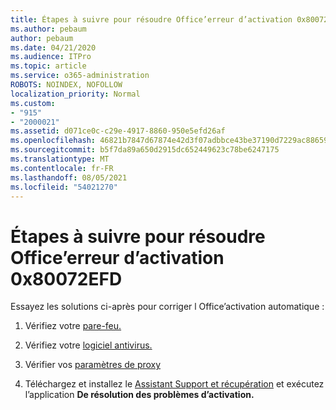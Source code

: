```yaml
---
title: Étapes à suivre pour résoudre Office’erreur d’activation 0x80072EFD
ms.author: pebaum
author: pebaum
ms.date: 04/21/2020
ms.audience: ITPro
ms.topic: article
ms.service: o365-administration
ROBOTS: NOINDEX, NOFOLLOW
localization_priority: Normal
ms.custom:
- "915"
- "2000021"
ms.assetid: d071ce0c-c29e-4917-8860-950e5efd26af
ms.openlocfilehash: 46821b7847d67874e42d3f07adbbce43be37190d7229ac886595d03c43cbfeb6
ms.sourcegitcommit: b5f7da89a650d2915dc652449623c78be6247175
ms.translationtype: MT
ms.contentlocale: fr-FR
ms.lasthandoff: 08/05/2021
ms.locfileid: "54021270"
---
```

# <a name="steps-to-resolve-office-activation-error-0x80072efd"></a>Étapes à suivre pour résoudre Office’erreur d’activation 0x80072EFD

Essayez les solutions ci-après pour corriger l Office’activation automatique :
  
1. Vérifiez votre [pare-feu.](https://support.office.com/article/0d23d3c0-c19c-4b2f-9845-5344fedc4380#BKMK_CheckFirewall)

2. Vérifiez votre [logiciel antivirus.](https://support.office.com/article/0d23d3c0-c19c-4b2f-9845-5344fedc4380#BKMK_CheckAV)

3. Vérifier vos [paramètres de proxy](https://support.office.com/article/0d23d3c0-c19c-4b2f-9845-5344fedc4380#BKMK_CheckProxy)

4. Téléchargez et installez le [Assistant Support et récupération](https://aka.ms/SARA-OfficeActivation-Alchemy) et exécutez l’application **De résolution des problèmes d’activation.**
